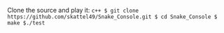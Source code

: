 Clone the source and play it:
    ```c++
        $ git clone https://github.com/skattel49/Snake_Console.git
        $ cd Snake_Console
        $ make
        $./test
    ```
